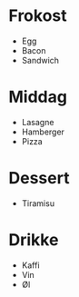 # Frokost

* Egg
* Bacon
* Sandwich

# Middag

* Lasagne
* Hamberger
* Pizza

# Dessert

* Tiramisu

# Drikke

* Kaffi
* Vin
* Øl
